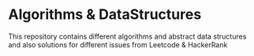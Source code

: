 # Algorithms & DataStructures
This repository contains different algorithms and abstract data structures and also solutions for different issues from Leetcode & HackerRank

